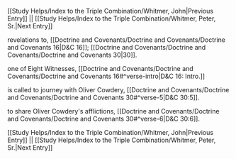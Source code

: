 [[Study Helps/Index to the Triple Combination/Whitmer, John|Previous Entry]]  ||  [[Study Helps/Index to the Triple Combination/Whitmer, Peter, Sr.|Next Entry]]

 revelations to, [[Doctrine and Covenants/Doctrine and Covenants/Doctrine and Covenants 16|D&C 16]]; [[Doctrine and Covenants/Doctrine and Covenants/Doctrine and Covenants 30|30]].

 one of Eight Witnesses, [[Doctrine and Covenants/Doctrine and Covenants/Doctrine and Covenants 16#^verse-intro|D&C 16: Intro.]]

 is called to journey with Oliver Cowdery, [[Doctrine and Covenants/Doctrine and Covenants/Doctrine and Covenants 30#^verse-5|D&C 30:5]].

 to share Oliver Cowdery's afflictions, [[Doctrine and Covenants/Doctrine and Covenants/Doctrine and Covenants 30#^verse-6|D&C 30:6]].

[[Study Helps/Index to the Triple Combination/Whitmer, John|Previous Entry]]  ||  [[Study Helps/Index to the Triple Combination/Whitmer, Peter, Sr.|Next Entry]]